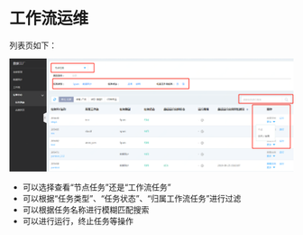 # 工作流运维

列表页如下：

![工作流运维](../../../../../image/Data-Factory/work-flow-op-1.png)


- 可以选择查看“节点任务”还是“工作流任务”
- 可以根据“任务类型”、“任务状态”、“归属工作流任务”进行过滤
- 可以根据任务名称进行模糊匹配搜索
- 可以进行运行，终止任务等操作
